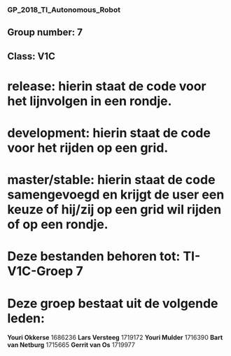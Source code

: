### GP_2018_TI_Autonomous_Robot
## Group number: 7
## Class: V1C

# **release:** hierin staat de code voor het lijnvolgen in een rondje.
# **development:** hierin staat de code voor het rijden op een grid.
# **master/stable:** hierin staat de code samengevoegd en krijgt de user een keuze of hij/zij op een grid wil rijden of op een rondje.

# **Deze bestanden behoren tot:** **TI-V1C-Groep 7**
# **Deze groep bestaat uit de volgende leden:**
**Youri Okkerse**	1686236
**Lars Versteeg**		1719172
**Youri Mulder**		1716390
**Bart van Netburg**	1715665
**Gerrit van Os**	1719977

